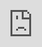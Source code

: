 ```yaml
---
layout: post
date:   2023-05-01
image: "/conflict_urbanism_sp2023/images/WeaponizingApathy/Cover.jpg"
title:  "Weapopnizing Apathy, Pakistan"
author: "Iza Khan"
---
```

#### **How do we begin to unravel the multiscalar spatial traumas that the global south goes through?**  

This project aims to understand systems of apathy generated through mistrust and alienation of a singular community. During the floods that hit Pakistan President Biden stated;  “Pakistan is one of the most dangerous nations" in the world with "nuclear weapons without any cohesion"  This statement holds a certain level of irresponsibility towards a nation going through a dire humanitarian crisis which killed 1,739 people, and destroyed 1.7 million homes. These floods stemmed from unprecedented rainfall. These floods were a direct result of global climate change. Statistically, Pakistan accounts for around 0.6% of the world's greenhouse gas emissions, even though it makes up nearly 2.7% of the global population. China is the world's biggest emitter, at 32.5%, and while the US is second, accounting for 12.6%, it has historically been the biggest emitter globally. Yet, the global narrative surrounding these floods was one of indifference built through a vague understanding of isolated media reports. 

![From UNOSAT Flood Data](/conflict_urbanism_sp2023/images/WeaponizingApathy/Flood.jpeg)
*Map of Flood Extent*

![From UNOSAT Flood Data](/conflict_urbanism_sp2023/images/WeaponizingApathy/PakHumanitarian.jpg)
*Humanitarian Needs*

The damage caused by the floods was estimated to be around 30 Billion dollars by the UN. Can this cost estimation be stated as humanitarian aid? Or should it be claimed as climate reparations to the people of Pakistan. A developing nation subjugated to years of conflict and constructed climate disasters. 

![From UNOSAT Flood Data](/conflict_urbanism_sp2023/images/WeaponizingApathy/PakFloods1.jpg)
*Map of Flood Extent*

#### **ABSTRACT**

Before the United States military departed from Afghanistan Donal Trump stated in his Presidency the following: 

![From Vox](/conflict_urbanism_sp2023/images/WeaponizingApathy/DonaldTrump.png)
*Why Trump cut millions in military aid to Pakistan*

Aid given to Pakistan has historically been majorly associated with military assistance targeted towards terrorism or conflict oriented operations by using Pakistan as an ally. Pakistan received nearly $2 billion from 1953 to 1961, a quarter of which was military assistance. This assistance continued through the 1980s to counteract the Soviet Union’s occupation of Afghanistan and post 9/11 Pakistan received $7.89 billion from the U.S. as “coalition support funds” intended as reimbursement for Pakistani assistance in the war on terror.
These statements are formulated through years of historically misrepresentation of the on ground situation of Pakistan. On June 19, 2004, the United States undertook its first known drone strike in Pakistan, beginning a covert war that would eventually kill thousands of people. This dehumanizing war tactic aided the infringement of human rights. 

![From The Wired](/conflict_urbanism_sp2023/images/WeaponizingApathy/Drone.jpg)
*From Ground images of Drone remminents* 

Drone strikes were an inhumane and inaccurate system of determining who a militant, combatant or terrorist is and this led to thousands of civilian casualties that were never accounted for. The reasons for unaccountability were exacerbated through a collective perception communicated throughout the years by the global media. Where civilian casualties were deemed as a necessary outcome of war. 

![Mapping Out Drone Strikes](/conflict_urbanism_sp2023/images/WeaponizingApathy/PakDrones.jpeg)
*Mostly Situated in Khyber Pakhtunkhwa, Data from the Drone War in Pakistan* 

![From The Drone War in Pakistan](/conflict_urbanism_sp2023/images/WeaponizingApathy/Charts3.jpg)
*Militant Leader Deaths as a Percentage of All Deaths in Pakistan* 

 Along with these Pakistan has also been continuously under insurgent terrorist attacks which saw a rise post 2001. It has been consistently in the top 10 of the countries most impacted by global terrorism.

![Bomb Blast in Peshawar](/conflict_urbanism_sp2023/images/WeaponizingApathy/Terrorism1.jpg)

![Mapping Out Insurgent Bombings](/conflict_urbanism_sp2023/images/WeaponizingApathy/Terrorism.jpeg)
*Mostly Situated in Khyber Pakhtunkhwa, Data from Global Terrorism Database*


#### Consolidating 

This particular project builds on two key spatial traumas and overlays the data to find points of global isolation. 

![Mapping Out Collective Conflict](/conflict_urbanism_sp2023/images/WeaponizingApathy/Terrorism+Flood.jpeg)

Specifically, for the two cities who have been living at the frontlines of both these issues. 

## Swat District
![Swat Post Floods](/conflict_urbanism_sp2023/images/WeaponizingApathy/SwatNews.png)

The Swat valley faced a huge loss in infrastructural damages that included bridges and mosques, the roads between Bahrain and Kalam which was built in 2018 for Rs10 billion cost, were washed away due to the intense floods. Swat has also been on the frontlines of the terrorism conflict throughout the years and is seeing a rise in terrorist activities due to the growing threat of TTP (Tehreek-e-Taliban Pakistan)


![Swat Overlaying](/conflict_urbanism_sp2023/images/WeaponizingApathy/SwatNews.png)

<iframe frameborder="0" class="juxtapose" width="100%" height="2480" src="https://cdn.knightlab.com/libs/juxtapose/latest/embed/index.html?uid=fd68a3f8-e9d8-11ed-b5bd-6595d9b17862"></iframe>

## Jacoabad

![Jacoabad Post Floods](/conflict_urbanism_sp2023/images/WeaponizingApathy/JacoabadNews.png)

Jacobabad is Pakistan’s hottest cities and during the floods it faced great scales of devastation, more than 156,000 homes were damaged or destroyed three main canals were breached, the flood encompassing the region had left more than 3,700 villages under water. Leaving more than 37,000 of the homeless and camping in 107 temporary sites. Jacobabad has also previously been at loss from terrorist attacks.

![Jacoabad Overlaying](/conflict_urbanism_sp2023/images/WeaponizingApathy/jacobabad2.jpeg)


#### CONCLUSION

<iframe src="https://cdn.knightlab.com/libs/juxtapose/latest/embed/index.html?uid=0988f550-6de3-11e9-8106-0edaf8f81e27" style="position:absolute;top:0;left:0;width:100%;height:100%;" frameborder="0" ></iframe>

Text




Citations:

Literature and Articles

  

Datasets 
